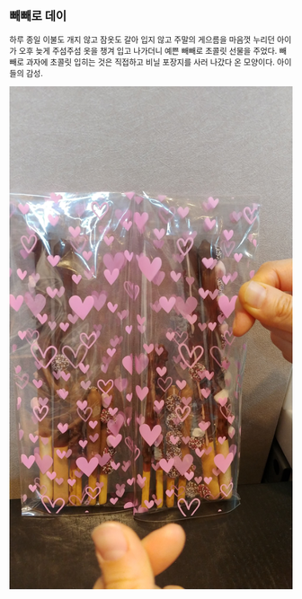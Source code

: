 ## 빼빼로 데이

하루 종일 이불도 개지 않고 잠옷도 갈아 입지 않고 주말의 게으름을 마음껏 누리던 아이가 오후 늦게 주섬주섬 옷을 챙겨 입고 나가더니 예쁜 빼빼로 초콜릿 선물을 주었다. 빼빼로 과자에 초콜릿 입히는 것은 직접하고 비닐 포장지를 사러 나갔다 온 모양이다. 아이들의 감성.

![빼빼로](./_pics/2018-11-11-pic-001.jpg)
















